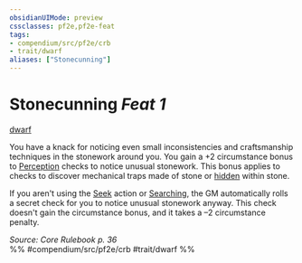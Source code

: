 ```yaml
---
obsidianUIMode: preview
cssclasses: pf2e,pf2e-feat
tags:
- compendium/src/pf2e/crb
- trait/dwarf
aliases: ["Stonecunning"]
---
```

# Stonecunning  *Feat 1*  
[dwarf](rules/traits/dwarf.md "Dwarf Ancestry & Heritage Trait")  


You have a knack for noticing even small inconsistencies and craftsmanship techniques in the stonework around you. You gain a +2 circumstance bonus to [Perception](compendium/skills.md#Perception) checks to notice unusual stonework. This bonus applies to checks to discover mechanical traps made of stone or [hidden](rules/conditions.md#Hidden) within stone.

If you aren't using the [Seek](rules/actions/seek.md) action or [Searching](rules/actions/search.md), the GM automatically rolls a secret check for you to notice unusual stonework anyway. This check doesn't gain the circumstance bonus, and it takes a –2 circumstance penalty.

*Source: Core Rulebook p. 36*  
%% #compendium/src/pf2e/crb #trait/dwarf %%